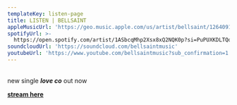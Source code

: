 ```yaml
---
templateKey: listen-page
title: LISTEN | BELLSAINT
appleMusicUrl: 'https://geo.music.apple.com/us/artist/bellsaint/1264091814?mt=1&app=music'
spotifyUrl: >-
  https://open.spotify.com/artist/1ASbcqMhp2Xsx8xQ2NQK0p?si=PuPUXKDLTQq0f-O-cdOt9Q
soundcloudUrl: 'https://soundcloud.com/bellsaintmusic'
youtubeUrl: 'https://www.youtube.com/bellsaintmusic?sub_confirmation=1'
---
```

<br>new single <b>_love co</b>_ out now 

<b>[stream here](http://ffm.to/bellsaint_loveco)</b>
